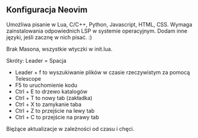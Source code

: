 ## Konfiguracja Neovim ##

Umożliwa pisanie w Lua, C/C++, Python, Javascript, HTML, CSS.  Wymaga zainstalowania odpowiednich LSP w systemie operacyjnym.
Dodam inne języki, jeśli zacznę w nich pisać. :)

Brak Masona, wszystkie wtyczki w init.lua. 

Skróty:
Leader = Spacja
- Leader + f to wyszukiwanie plików w czasie rzeczywistym za pomocą Telescope
- F5 to uruchomienie kodu
- Ctrl + E to drzewo katalogów
- Ctrl + T to nowy tab (zakładka)
- Ctrl + X to zamykanie taba
- Ctrl + Z to przejście na lewy tab
- Ctrl + C to przejście na prawy tab
  
Biężące aktualizacje w zależności od czasu i chęci.
